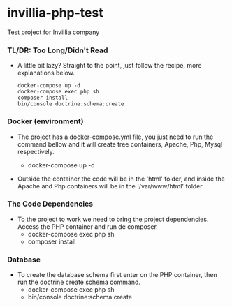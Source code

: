 # invillia-php-test
Test project for Invillia company

### TL/DR: Too Long/Didn't Read
  - A little bit lazy? Straight to the point, just follow the recipe, more explanations below.

        docker-compose up -d
        docker-compose exec php sh
        composer install
        bin/console doctrine:schema:create

### Docker (environment)

- The project has a docker-compose.yml file, you just need to run the command bellow and it will create tree containers, Apache, Php, Mysql respectively.
  - docker-compose up -d

- Outside the container the code will be in the 'html' folder, and inside the Apache and Php containers will be in the '/var/www/html' folder

### The Code Dependencies

- To the project to work we need to bring the project dependencies. Access the PHP container and run de composer.
  - docker-compose exec php sh
  - composer install

### Database

- To create the database schema first enter on the PHP container, then run the doctrine create schema command.
  - docker-compose exec php sh
  - bin/console doctrine:schema:create